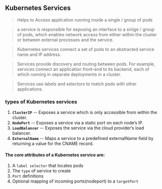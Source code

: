 ## Kubernetes Services 

> Helps to Access application running inside a single / group of pods 

> a service is responsible for exposing an interface to a sinlge / group of pods, which enables network access from either within the cluster or between external processes and the service.

> Kubernetes services connect a set of pods to an abstracted service name and IP address. 

> Services provide discovery and routing between pods. For example, services connect an application front-end to its backend, each of which running in separate deployments in a cluster. 

> Services use labels and selectors to match pods with other applications.

### types of Kubernetes services

1. **`ClusterIP`** -- Exposes a service which is only accessible from within the cluster.
2. **`NodePort`** -- Exposes a service via a static port on each node’s IP.
3. **`LoadBalancer`** -- Exposes the service via the cloud provider’s load balancer.
4. **`ExternalName`** -- Maps a service to a predefined externalName field by returning a value for the CNAME record.

#### The core attributes of a Kubernetes service are:

1. A `label selector` that locates pods
2. The `type` of service to create
3. `Port` definitions
4. Optional mapping of incoming ports(nodeport) to a `targetPort`
